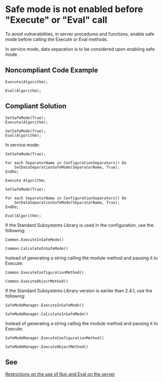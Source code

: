 # Safe mode is not enabled before "Execute" or "Eval" call

To avoid vulnerabilities, in server procedures and functions, 
enable safe mode before calling the Execute or Eval methods.

In service mode, data separation is to be considered upon 
enabling safe mode.

## Noncompliant Code Example

```bsl
Execute(Algorithm);
```

```bsl
Eval(Algorithm);
```

## Compliant Solution

```bsl
SetSafeMode(True);
Execute(Algorithm);
```

```bsl
SetSafeMode(True);
Eval(Algorithm);
```

In service mode:

```bsl
SetSafeMode(True);

For each SeparatorName in ConfigurationSeparators() Do
    SetDataSeparationSafeMode(SeparatorName, True);
EndDo;

Execute Algorithm;
```

```bsl
SetSafeMode(True);

For each SeparatorName in ConfigurationSeparators() Do
    SetDataSeparationSafeMode(SeparatorName, True);
EndDo;

Eval(Algorithm);
```

If the Standard Subsystems Library is used in the configuration, use the following:

```bsl
Common.ExecuteInSafeMode()
```

```bsl
Common.CalculateInSafeMode()
```

Instead of generating a string calling the module method and passing it to Execute:
```bsl
Common.ExecuteConfigurationMethod()
```

```bsl
Common.ExecuteObjectMethod()
```

If the Standard Subsystems Library version is earlier than 2.4.1, use the following:


```bsl
SafeModeManager.ExecuteInSafeMode()
```

```bsl
SafeModeManager.CalculateInSafeMode()
```

Instead of generating a string calling the module method and passing it to Execute:
```bsl
SafeModeManager.ExecuteConfigurationMethod()
```

```bsl
SafeModeManager.ExecuteObjectMethod()
```

## See
[Restrictions on the use of Run and Eval on the server](https://support.1ci.com/hc/en-us/articles/360011122479-Restrictions-on-the-use-of-Run-and-Eval-on-the-server)
